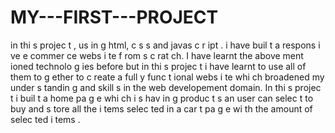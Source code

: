 # MY---FIRST---PROJECT
in thi s projec t , us in g html, c s s and javas c r ipt . i have
buil t a respons i ve e commer ce webs i te f rom s c rat ch.
I have learnt the above ment ioned technolo g ies
before but in thi s projec t i have learnt to use all of
them to g ether to c reate a full y func t ional webs i te
whi ch broadened my under s tandin g and skill s in the
web developement domain. In thi s projec t i buil t a
home pa g e whi ch i s hav in g produc t s an user can
selec t to buy and s tore all the i tems selec ted in a
car t pa g e wi th the amount of selec ted i tems .
